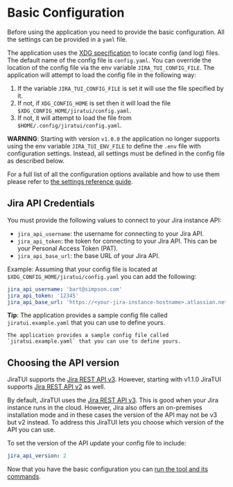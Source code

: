 # Basic Configuration

Before using the application you need to provide the basic configuration. All the settings can be provided in a `yaml`
file.

The application uses the [XDG specification](https://specifications.freedesktop.org/basedir-spec/latest/) to locate
config (and log) files. The default name of the config file is `config.yaml`. You can override the location of the
config file via the env variable `JIRA_TUI_CONFIG_FILE`. The application will attempt to load the config
file in the following way:

1. If the variable `JIRA_TUI_CONFIG_FILE` is set it will use the file specified by it.
2. If not, if `XDG_CONFIG_HOME` is set then it will load the file `$XDG_CONFIG_HOME/jiratui/config.yaml`.
3. If not, it will attempt to load the file from `$HOME/.config/jiratui/config.yaml`.

**WARNING**: Starting with version `v1.0.0` the application no longer supports using the env variable
`JIRA_TUI_ENV_FILE` to define the `.env` file with configuration settings. Instead, all settings must be defined in the
config file as described below.

For a full list of all the configuration options available and how to use them please refer to
[the settings reference guide](/users/configuration/reference.md).

## Jira API Credentials

You must provide the following values to connect to your Jira instance API:

- `jira_api_username`: the username for connecting to your Jira API.
- `jira_api_token`: the token for connecting to your Jira API. This can be your Personal Access Token (PAT).
- `jira_api_base_url`: the base URL of your Jira API.

Example: Assuming that your config file is located at `$XDG_CONFIG_HOME/jiratui/config.yaml` you can add the following:

```yaml
jira_api_username: 'bart@simpson.com'
jira_api_token: '12345'
jira_api_base_url: 'https://<your-jira-instance-hostname>.atlassian.net'
```

**Tip**: The application provides a sample config file called `jiratui.example.yaml` that you can use to define yours.

```{tip}
The application provides a sample config file called `jiratui.example.yaml` that you can use to define yours.
```

## Choosing the API version

JiraTUI supports the [Jira REST API v3](https://developer.atlassian.com/cloud/jira/platform/rest/v3/intro/). However,
starting with v1.1.0 JiraTUI supports [Jira REST API v2](https://developer.atlassian.com/cloud/jira/platform/rest/v2/intro/) as
well.

By default, JiraTUI uses the [Jira REST API v3](https://developer.atlassian.com/cloud/jira/platform/rest/v3/intro/).
This is good when your Jira instance runs in the cloud. However, Jira also offers an on-premises installation mode and
in these cases the version of the API may not be v3 but v2 instead. To address this JiraTUI lets you choose which
version of the API you can use.

To set the version of the API update your config file to include:

```yaml
jira_api_version: 2
```

Now that you have the basic configuration you can [run the tool and its commands](/users/usage/index).
